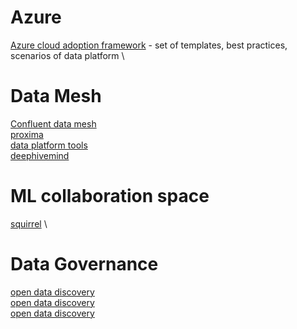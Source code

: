 # Azure

[Azure cloud adoption framework](https://learn.microsoft.com/en-us/azure/cloud-adoption-framework/) - set of templates, best practices, scenarios of data platform \

# Data Mesh

[Confluent data mesh](https://github.com/confluentinc/data-mesh-demo/) \
[proxima](https://github.com/O2-Czech-Republic/proxima-platform) \
[data platform tools](https://github.com/ryandawsonuk/data-platforms-tools) \
[deephivemind](https://github.com/DeepHiveMind/Distributed_DataMesh_2.0_Cloud_Implementation)


# ML collaboration space
[squirrel](https://github.com/merantix-momentum/squirrel-core) \

# Data Governance
[open data discovery](https://github.com/opendatadiscovery/opendatadiscovery-specification) \
[open data discovery](https://github.com/opendatadiscovery/odd-platform) \
[open data discovery](https://github.com/merantix-momentum/squirrel-datasets-core)

